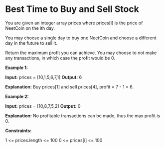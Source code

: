 # Best Time to Buy and Sell Stock

You are given an integer array prices where prices[i] is the price of NeetCoin on the ith day.

You may choose a single day to buy one NeetCoin and choose a different day in the future to sell it.

Return the maximum profit you can achieve. You may choose to not make any transactions, in which case the profit would be 0.

**Example 1:**

**Input:** prices = [10,1,5,6,7,1]
**Output:** 6


**Explanation:** Buy prices[1] and sell prices[4], profit = 7 - 1 = 6.

**Example 2:**

**Input:** prices = [10,8,7,5,2]
**Output:** 0

**Explanation:** No profitable transactions can be made, thus the max profit is 0.

**Constraints:**

1 <= prices.length <= 100
0 <= prices[i] <= 100
